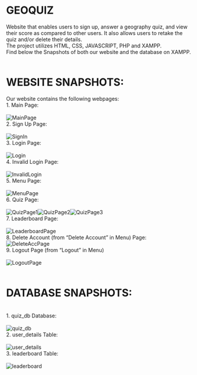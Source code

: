 # GEOQUIZ
Website that enables users to sign up, answer a geography quiz, and view their score as compared to other users. It also allows users to retake the quiz and/or delete their details.<BR>
The project utilizes HTML, CSS, JAVASCRIPT, PHP and XAMPP.
<br>
Find below the Snapshots of both our website and the database on XAMPP.
<br><br>
# WEBSITE SNAPSHOTS:
Our website contains the following webpages: 
<br>1. Main Page:<br><br>![MainPage](https://github.com/norac1243/geoquiz_UPDT_snaps_readme/blob/master/Snapshots%20-%20Geoquiz%20website/Main%20Page.png)
<br>2. Sign Up Page:<br><br>![SignIn](https://github.com/norac1243/geoquiz_UPDT_snaps_readme/blob/master/Snapshots%20-%20Geoquiz%20website/Sign%20in%20page.png)
<br>3. Login Page:<br><br>![Login](https://github.com/norac1243/geoquiz_UPDT_snaps_readme/blob/master/Snapshots%20-%20Geoquiz%20website/Login%20page.png)
<br>4. Invalid Login Page:<br><br>![InvalidLogin](https://github.com/norac1243/geoquiz_UPDT_snaps_readme/blob/master/Snapshots%20-%20Geoquiz%20website/Invalid%20Login.png)
<br>5. Menu Page:<br><br>![MenuPage](https://github.com/norac1243/geoquiz_UPDT_snaps_readme/blob/master/Snapshots%20-%20Geoquiz%20website/Menu%20Page.png)
<br>6. Quiz Page:<br><br>![QuizPage1](https://github.com/norac1243/geoquiz_UPDT_snaps_readme/blob/master/Snapshots%20-%20Geoquiz%20website/Quiz%20Snapshot1.png)![QuizPage2](https://github.com/norac1243/geoquiz_UPDT_snaps_readme/blob/master/Snapshots%20-%20Geoquiz%20website/Quiz%20Snapshot2.png)![QuizPage3](https://github.com/norac1243/geoquiz_UPDT_snaps_readme/blob/master/Snapshots%20-%20Geoquiz%20website/Quiz%20Snapshot3.png)
<br>7. Leaderboard Page:<br><br>![LeaderboardPage](https://github.com/norac1243/geoquiz_UPDT_snaps_readme/blob/master/Snapshots%20-%20Geoquiz%20website/Leaderboard.png)
<br>8. Delete Account (from “Delete Account” in Menu) Page:<br>![DeleteAccPage](https://github.com/norac1243/geoquiz_UPDT_snaps_readme/blob/master/Snapshots%20-%20Geoquiz%20website/Delete%20Account%20(from%20%E2%80%9CDelete%20Account%E2%80%9D%20in%20Menu).png)
<br>9. Logout Page (from “Logout” in Menu) <br><br>![LogoutPage](https://github.com/norac1243/geoquiz_UPDT_snaps_readme/blob/master/Snapshots%20-%20Geoquiz%20website/Logout%20(from%20%E2%80%9CLogout%E2%80%9D%20in%20Menu).png)
<br><br>
# DATABASE SNAPSHOTS:
<br>1. quiz_db Database:<br><br>![quiz_db](https://github.com/norac1243/geoquiz_UPDT_snaps_readme/blob/master/Snapshots%20-%20Database%20in%20XAMPP/Database%20name%20-quiz_db.png)
<br>2. user_details Table:<br><br>![user_details](https://github.com/norac1243/geoquiz_UPDT_snaps_readme/blob/master/Snapshots%20-%20Database%20in%20XAMPP/Table1-%20user_details.png)
<br>3. leaderboard Table:<br><br>![leaderboard](https://github.com/norac1243/geoquiz_UPDT_snaps_readme/blob/master/Snapshots%20-%20Database%20in%20XAMPP/Table2%20-%20leaderboard.png)

